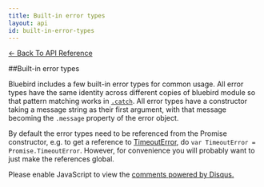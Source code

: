 ```yaml
---
title: Built-in error types
layout: api
id: built-in-error-types
---
```


[← Back To API Reference](/docs/api-reference.html)
<div class="api-code-section"><markdown>
##Built-in error types

Bluebird includes a few built-in error types for common usage. All error types have the same identity across different copies of bluebird
module so that pattern matching works in [`.catch`](.). All error types have a constructor taking a message string as their first argument, with that message
becoming the `.message` property of the error object.

By default the error types need to be referenced from the Promise constructor, e.g. to get a reference to [TimeoutError](.), do `var TimeoutError = Promise.TimeoutError`. However, for convenience you will probably want to just make the references global.
</markdown></div>

<div id="disqus_thread"></div>
<script type="text/javascript">
    var disqus_title = "Built-in error types";
    var disqus_shortname = "bluebirdjs";
    var disqus_identifier = "disqus-id-built-in-error-types";
    
    (function() {
        var dsq = document.createElement("script"); dsq.type = "text/javascript"; dsq.async = true;
        dsq.src = "//" + disqus_shortname + ".disqus.com/embed.js";
        (document.getElementsByTagName("head")[0] || document.getElementsByTagName("body")[0]).appendChild(dsq);
    })();
</script>
<noscript>Please enable JavaScript to view the <a href="https://disqus.com/?ref_noscript" rel="nofollow">comments powered by Disqus.</a></noscript>